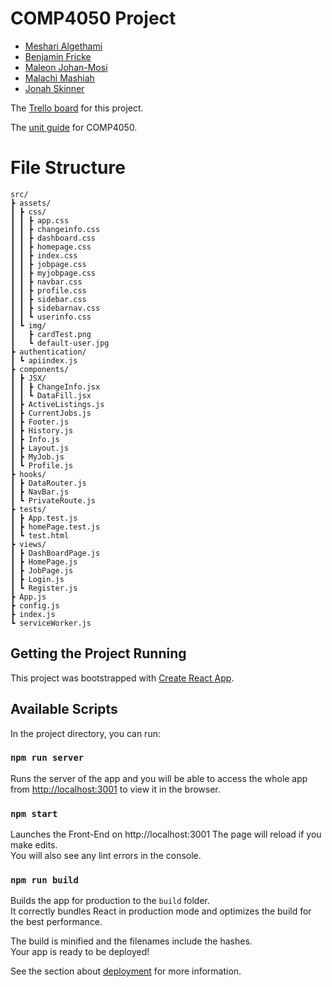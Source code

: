 # COMP4050 Project
- [Meshari Algethami](https://www.linkedin.com/in/meshari-algethami-6076671b3/)
- [Benjamin Fricke](https://www.linkedin.com/in/ben-fricke/)
- [Maleon Johan-Mosi](https://www.linkedin.com/in/leon-jm/)
- [Malachi Mashiah](https://www.linkedin.com/in/malachi-mashiah/)
- [Jonah Skinner](https://www.linkedin.com/in/jonah-skinner/)

The [Trello board](https://trello.com/b/40TmiuF2/4050-project) for this project.

The [unit guide](https://unitguides.mq.edu.au/unit_offerings/129584/unit_guide) for COMP4050.

# File Structure
  ```
src/  
┣ assets/  
┃ ┣ css/  
┃ ┃ ┣ app.css  
┃ ┃ ┣ changeinfo.css  
┃ ┃ ┣ dashboard.css  
┃ ┃ ┣ homepage.css  
┃ ┃ ┣ index.css  
┃ ┃ ┣ jobpage.css  
┃ ┃ ┣ myjobpage.css  
┃ ┃ ┣ navbar.css  
┃ ┃ ┣ profile.css  
┃ ┃ ┣ sidebar.css  
┃ ┃ ┣ sidebarnav.css  
┃ ┃ ┗ userinfo.css  
┃ ┗ img/  
┃   ┣ cardTest.png  
┃   ┗ default-user.jpg  
┣ authentication/  
┃ ┗ apiindex.js  
┣ components/  
┃ ┣ JSX/  
┃ ┃ ┣ ChangeInfo.jsx  
┃ ┃ ┗ DataFill.jsx  
┃ ┣ ActiveListings.js  
┃ ┣ CurrentJobs.js  
┃ ┣ Footer.js  
┃ ┣ History.js  
┃ ┣ Info.js  
┃ ┣ Layout.js  
┃ ┣ MyJob.js  
┃ ┗ Profile.js  
┣ hooks/  
┃ ┣ DataRouter.js  
┃ ┣ NavBar.js  
┃ ┗ PrivateRoute.js  
┣ tests/  
┃ ┣ App.test.js  
┃ ┣ homePage.test.js  
┃ ┗ test.html  
┣ views/  
┃ ┣ DashBoardPage.js  
┃ ┣ HomePage.js  
┃ ┣ JobPage.js  
┃ ┣ Login.js  
┃ ┗ Register.js  
┣ App.js  
┣ config.js  
┣ index.js  
┗ serviceWorker.js
 ``` 
## Getting the Project Running

This project was bootstrapped with [Create React App](https://github.com/facebook/create-react-app).

## Available Scripts

In the project directory, you can run:

### `npm run server`

Runs the server of the app and you will be able to access the whole app from 
[http://localhost:3001](http://localhost:3001) to view it in the browser.



### `npm start`

Launches the Front-End on http://localhost:3001
The page will reload if you make edits.\
You will also see any lint errors in the console.
### `npm run build`

Builds the app for production to the `build` folder.\
It correctly bundles React in production mode and optimizes the build for the best performance.

The build is minified and the filenames include the hashes.\
Your app is ready to be deployed!

See the section about [deployment](https://facebook.github.io/create-react-app/docs/deployment) for more information.